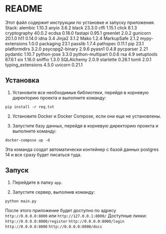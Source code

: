 # README

Этот файл содержит инструкции по установке и запуску приложения.
Stack: 
alembic           1.10.3
anyio             3.6.2
black             23.3.0
cffi              1.15.1
click             8.1.3
cryptography      40.0.2
ecdsa             0.18.0
fastapi           0.95.1
greenlet          2.0.2
gunicorn          20.1.0
h11               0.14.0
idna              3.4
Jinja2            3.1.2
Mako              1.2.4
MarkupSafe        2.1.2
mypy-extensions   1.0.0
packaging         23.1
passlib           1.7.4
pathspec          0.11.1
pip               23.1
platformdirs      3.2.0
psycopg2-binary   2.9.6
pyasn1            0.4.8
pycparser         2.21
pydantic          1.10.7
python-jose       3.3.0
python-multipart  0.0.6
rsa               4.9
setuptools        67.6.1
six               1.16.0
sniffio           1.3.0
SQLAlchemy        2.0.9
starlette         0.26.1
tomli             2.0.1
typing_extensions 4.5.0
uvicorn           0.21.1

## Установка

1. Установите все необходимые библиотеки, перейдя в корневую директорию проекта и выполните команду:
```
pip install -r req.txt
```

2. Установите Docker и Docker Compose, если они еще не установлены.

3. Запустите базу данных, перейдя в корневую директорию проекта и выполните команду:
```
docker-compose up -d
```
Эта команда создат автоматически контейнер с базой данных postgres 14 и все сразу будет писаться туда. 
## Запуск

1. Перейдите в папку `app`.

2. Запустите сервер, выполнив команду:
```
python main.py
```

После этого приложение будет доступно по адресу ` http://0.0.0.0:8000` или `http://127.0.0.1:8000/`
Доступные линки: `http://0.0.0.0:8000/register` `http://0.0.0.0:8000/login` `http://0.0.0.0:8000` `http://0.0.0.0:8000/docs`
